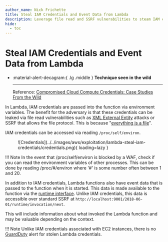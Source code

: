 ```yaml
---
author_name: Nick Frichette
title: Steal IAM Credentials and Event Data from Lambda
description: Leverage file read and SSRF vulnerabilities to steam IAM credentials and event data from Lambda.
hide:
  - toc
---
```


# Steal IAM Credentials and Event Data from Lambda

<div class="grid cards" markdown>

-   :material-alert-decagram:{ .lg .middle } __Technique seen in the wild__

    ---

    Reference: [Compromised Cloud Compute Credentials: Case Studies From the Wild](https://unit42.paloaltonetworks.com/compromised-cloud-compute-credentials/#post-125981-_kdq0vw6banab)

</div>

In Lambda, IAM credentials are passed into the function via environment variables. The benefit for the adversary is that these credentials can be leaked via file read vulnerabilities such as [XML External Entity](https://owasp.org/www-project-top-ten/OWASP_Top_Ten_2017/Top_10-2017_A4-XML_External_Entities_(XXE)) attacks or SSRF that allows the file protocol. This is because "[everything is a file](https://en.wikipedia.org/wiki/Everything_is_a_file)".

IAM credentials can be accessed via reading `/proc/self/environ`.

<figure markdown>
  ![Credentials](../../images/aws/exploitation/lambda-steal-iam-credentials/credentials.png){ loading=lazy }
</figure>

!!! Note
    In the event that /proc/self/environ is blocked by a WAF, check if you can read the environment variables of other processes. This can be done by reading /proc/#/environ where '#' is some number often between 1 and 20.

In addition to IAM credentials, Lambda functions also have event data that is passed to the function when it is started. This data is made available to the function via the [runtime interface](https://docs.aws.amazon.com/lambda/latest/dg/runtimes-api.html). Unlike IAM credentials, this data is accessible over standard SSRF at `http://localhost:9001/2018-06-01/runtime/invocation/next`.

This will include information about what invoked the Lambda function and may be valuable depending on the context.

!!! Note
    Unlike IAM credentials associated with EC2 instances, there is no [GuardDuty](https://hackingthe.cloud/aws/avoiding-detection/steal-keys-undetected/) alert for stolen Lambda credentials.